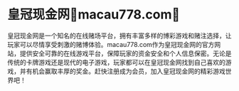 # 皇冠现金网💯macau778.com💯

皇冠现金网是一个知名的在线赌场平台，拥有丰富多样的博彩游戏和赌注选择，让玩家可以尽情享受刺激的赌博体验。macau778.com作为皇冠现金网的官方网站，提供安全可靠的在线游戏平台，保障玩家的资金安全和个人信息保密。无论是传统的卡牌游戏还是现代的电子游戏，玩家都可以在皇冠现金网找到自己喜欢的游戏，并有机会赢取丰厚的奖金。赶快注册成为会员，加入皇冠现金网的精彩游戏世界吧！